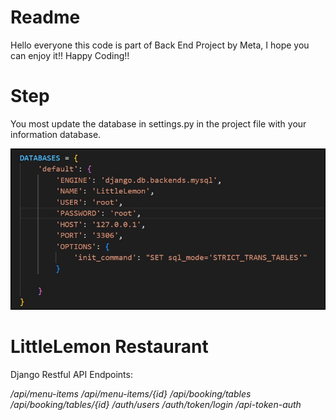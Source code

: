 <h1>Readme</h1>
Hello everyone this code is part of Back End Project by Meta, I hope you can enjoy it!!
Happy Coding!!

<h1>Step</h1>
 You most update the database in settings.py in the project file with your information database.
 
<p align="left">
   <img src="https://github.com/HidenLacan/Back_End_Capstone/blob/main/LittleLemon/littlelemon/templates/sttings.py.jpg">
</p>


<h1> LittleLemon Restaurant  </h1>
<p> 
Django Restful API
Endpoints:
</p>

<em>/api/menu-items</em>
<em> /api/menu-items/{id}</em>
<em>/api/booking/tables </em>
<em>/api/booking/tables/{id}</em>
<em>/auth/users</em>
<em>/auth/token/login</em>
<em>/api-token-auth</em>






